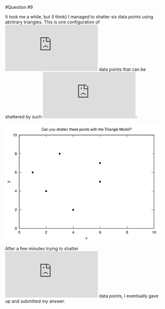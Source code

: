 #Question #9

It took me a while, but (I think) I managed to shatter six data points using
abritrary triangles. This is one configuration of ![N=6][N6] data points that
can be shattered by such ![H][H]:

![triangle hypothesis](../img/plot_triangle_data.png)

After a few minutes trying to shatter ![N=7][N7] data points, I eventually gave
up and submitted my answer.

[N6]: http://latex.codecogs.com/gif.latex?N%3D6
[N7]: http://latex.codecogs.com/gif.latex?N%3D7
[H]: http://latex.codecogs.com/gif.latex?%5Cmathcal%7BH%7D
